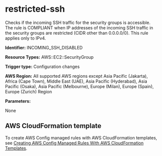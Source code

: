 # restricted\-ssh<a name="restricted-ssh"></a>

Checks if the incoming SSH traffic for the security groups is accessible\. The rule is COMPLIANT when IP addresses of the incoming SSH traffic in the security groups are restricted \(CIDR other than 0\.0\.0\.0/0\)\. This rule applies only to IPv4\.

**Identifier:** INCOMING\_SSH\_DISABLED

**Resource Types:** AWS::EC2::SecurityGroup

**Trigger type:** Configuration changes

**AWS Region:** All supported AWS regions except Asia Pacific \(Jakarta\), Africa \(Cape Town\), Middle East \(UAE\), Asia Pacific \(Hyderabad\), Asia Pacific \(Osaka\), Asia Pacific \(Melbourne\), Europe \(Milan\), Europe \(Spain\), Europe \(Zurich\) Region

**Parameters:**

None  

## AWS CloudFormation template<a name="w2aac12c33c15b9d361c17"></a>

To create AWS Config managed rules with AWS CloudFormation templates, see [Creating AWS Config Managed Rules With AWS CloudFormation Templates](aws-config-managed-rules-cloudformation-templates.md)\.